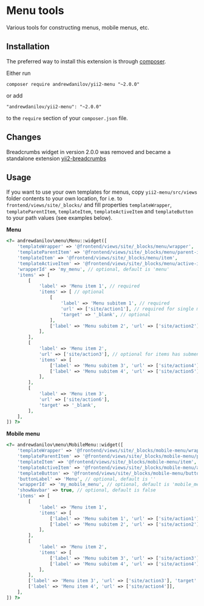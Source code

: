 Menu tools
===================
Various tools for constructing menus, mobile menus, etc.

Installation
------------

The preferred way to install this extension is through [composer](http://getcomposer.org/download/).

Either run

```
composer require andrewdanilov/yii2-menu "~2.0.0"
```

or add

```
"andrewdanilov/yii2-menu": "~2.0.0"
```

to the `require` section of your `composer.json` file.

Changes
-----

Breadcrumbs widget in version 2.0.0 was removed and became a standalone extension [yii2-breadcrumbs](https://github.com/AndrewDanilov/yii2-breadcrumbs)

Usage
-----

If you want to use your own templates for menus, copy `yii2-menu/src/views` folder contents to your own location, for i.e. to `frontend/views/site/_blocks/`
and fill properties `templateWrapper`, `templateParentItem`, `templateItem`, `templateActiveItem` and `templateButton` to your path values (see examples below). 

__Menu__

```php
<?= andrewdanilov\menu\Menu::widget([
    'templateWrapper' => '@frontend/views/site/_blocks/menu/wrapper',
    'templateParentItem' => '@frontend/views/site/_blocks/menu/parent-item',
    'templateItem' => '@frontend/views/site/_blocks/menu/item',
    'templateActiveItem' => '@frontend/views/site/_blocks/menu/active-item',
    'wrapperId' => 'my_menu', // optional, default is 'menu'
    'items' => [
        [
            'label' => 'Menu item 1', // required
            'items' => [ // optional
                [
                    'label' => 'Menu subitem 1', // required
                    'url' => ['site/action1'], // required for single menu items
                    'target' => '_blank', // optional
                ],
                ['label' => 'Menu subitem 2', 'url' => ['site/action2']],
            ],
        ],
        [
            'label' => 'Menu item 2',
            'url' => ['site/action3'], // optional for items has submenu
            'items' => [
                ['label' => 'Menu subitem 3', 'url' => ['site/action4']],
                ['label' => 'Menu subitem 4', 'url' => ['site/action5']],
            ],
        ],
        [
            'label' => 'Menu item 3',
            'url' => ['site/action6'],
            'target' => '_blank',
        ],
    ],
]) ?>
```

__Mobile menu__

```php
<?= andrewdanilov\menu\MobileMenu::widget([
    'templateWrapper' => '@frontend/views/site/_blocks/mobile-menu/wrapper',
    'templateParentItem' => '@frontend/views/site/_blocks/mobile-menu/parent-item',
    'templateItem' => '@frontend/views/site/_blocks/mobile-menu/item',
    'templateActiveItem' => '@frontend/views/site/_blocks/mobile-menu/active-item',
    'templateButton' => '@frontend/views/site/_blocks/mobile-menu/button',
    'buttonLabel' => 'Menu', // optional, default is ''
    'wrapperId' => 'my_mobile_menu', // optional, default is 'mobile_menu'
    'showNavbar' => true, // optional, default is false
    'items' => [
        [
            'label' => 'Menu item 1',
            'items' => [
                ['label' => 'Menu subitem 1', 'url' => ['site/action1'], 'target' => '_blank'],
                ['label' => 'Menu subitem 2', 'url' => ['site/action2']],
            ],
        ],
        [
            'label' => 'Menu item 2',
            'items' => [
                ['label' => 'Menu subitem 3', 'url' => ['site/action3']],
                ['label' => 'Menu subitem 4', 'url' => ['site/action4']],
            ],
        ],
        ['label' => 'Menu item 3', 'url' => ['site/action3'], 'target' => '_blank'],
        ['label' => 'Menu item 4', 'url' => ['site/action4']],
    ],
]) ?>
```
